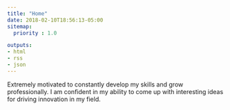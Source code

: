 ```yaml
---
title: "Home"
date: 2018-02-10T18:56:13-05:00
sitemap:
  priority : 1.0

outputs:
- html
- rss
- json
---
```

Extremely motivated to constantly develop my skills and grow professionally. I
am confident in my ability to come up with interesting ideas for driving
innovation in my field.
